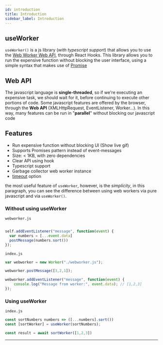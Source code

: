 ```yaml
---
id: introduction
title: Introduction
sidebar_label: Introduction
---
```


## useWorker

`useWorker()` is a js library (_with typescript support_) that allows you to use the [Web Worker Web API](https://developer.mozilla.org/en-US/docs/Web/API/Web_Workers_API/Using_web_workers), through React Hooks.
This library allows you to run the expensive function without blocking the user interface, using a simple syntax that makes use of [Promise](https://developer.mozilla.org/it/docs/Web/JavaScript/Reference/Global_Objects/Promise)

## Web API

The javascript language is **single-threaded**, so if we're executing an expensive task, we should wait for it, before continuing to execute other portions of code.
Some javascript features are offered by the browser, through the **Web API** (XMLHttpRequest, EventListener, Worker...).
In this way, many features can be run in "**parallel**" without blocking our javascript code

## Features

- Run expensive function without blocking UI (Show live gif)
- Supports Promises pattern instead of event-messages
- Size: < 1KB, with zero dependencies
- Clear API using hook
- Typescript support
- Garbage collector web worker instance
- [timeout](https://useworker.js.org/docs/api-useworker#options-api) option

the most useful feature of `useWorker`,  however, is the *simplicity*, in this paragraph, you can see the difference between using web workers via pure javascript and via `useWorker()`.

### Without using useWorker

`webworker.js`

```javascript

self.addEventListener("message", function(event) {
  var numbers = [...event.data]
  postMessage(numbers.sort())
});
```

`index.js`

```javascript
var webworker = new Worker("./webworker.js");

webworker.postMessage([3,2,1]);

webworker.addEventListener("message", function(event) {
    console.log("Message from worker:", event.data); // [1,2,3]
});
```

### Using useWorker

`index.js`

```javascript
const sortNumbers numbers => ([...numbers].sort())
const [sortWorker] = useWorker(sortNumbers);

const result = await sortWorker([1,2,3])
```

---
